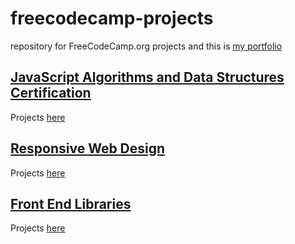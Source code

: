 # freecodecamp-projects
repository for FreeCodeCamp.org projects
and this is [my portfolio](https://www.freecodecamp.org/eminos10)

## [JavaScript Algorithms and Data Structures Certification](https://www.freecodecamp.org/certification/eminos10/javascript-algorithms-and-data-structures)
Projects [here](https://github.com/medamineamara/freecodecamp-projects/tree/master/JavaScript%20Algorithms%20and%20Data%20Structures)


## [Responsive Web Design](https://www.freecodecamp.org/certification/eminos10/responsive-web-design)
Projects [here](https://codepen.io/eminos10/full/VwmZJNr)

## [Front End Libraries](https://www.freecodecamp.org/certification/eminos10/front-end-libraries)
Projects [here](https://codepen.io/eminos10)
